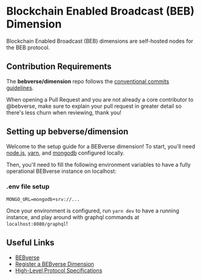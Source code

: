# Blockchain Enabled Broadcast (BEB) Dimension

Blockchain Enabled Broadcast (BEB) dimensions are self-hosted nodes for the BEB protocol.

## Contribution Requirements

The **bebverse/dimension** repo follows the [conventional commits guidelines](https://www.conventionalcommits.org/en/v1.0.0/#summary).

When opening a Pull Request and you are not already a core contributor to @bebverse, make sure to explain your pull request in greater detail so there's less churn when reviewing, thank you!

## Setting up bebverse/dimension

Welcome to the setup guide for a BEBverse dimension! To start, you'll need [node.js](https://github.com/nvm-sh/nvm), [yarn](https://classic.yarnpkg.com/lang/en/docs/install/#mac-stable), and [mongodb](https://www.mongodb.com/docs/manual/tutorial/install-mongodb-on-os-x/) configured locally.

Then, you'll need to fill the following environment variables to have a fully operational BEBverse instance on localhost:

### .env file setup

```
MONGO_URL=mongodb+srv://...
```

Once your environment is configured, run `yarn dev` to have a running instance, and play around with graphql commands at `localhost:8080/graphql`!

## Useful Links

- [BEBverse](https://beb.xyz)
- [Register a BEBverse Dimension](https://beb.domains)
- [High-Level Protocol Specifications](https://github.com/bebverse/protocol)

